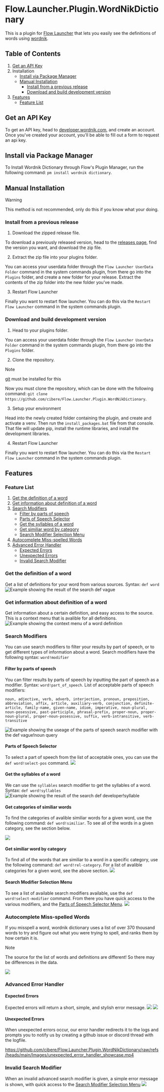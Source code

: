 # Flow.Launcher.Plugin.WordNikDictionary
This is a plugin for [Flow Launcher](https://github.com/Flow-Launcher/Flow.Launcher) that lets you easily see the definitions of words using [wordnik](https://wordnik.com).

## Table of Contents
1. [Get an API Key](#get-an-api-key)
2. Installation
    - [Install via Package Manager](#install-via-package-manager)
    - [Manual Installation](#manual-installation)
        - [Install from a previous release](#install-from-a-previous-release)
        - [Download and build development version](#download-and-build-development-version)
3. [Features](#features)
    - [Feature List](#feature-list)

## Get an API Key
To get an API key, head to [developer.wordnik.com](https://developer.wordnik.com/), and create an account. Once you've created your account, you'll be able to fill out a form to request an api key.

## Install via Package Manager

To Install Wordnik Dictionary through Flow's Plugin Manager, run the following command: `pm install wordnik dictionary`.

## Manual Installation
> [!WARNING]
> This method is not recommended, only do this if you know what your doing.
### Install from a previous release

1. Download the zipped release file.

To download a previously released version, head to the [releases page](https://github.com/cibere/Flow.Launcher.Plugin.WordNikDictionary/releases), find the version you want, and download the zip file.

2. Extract the zip file into your plugins folder.

You can access your userdata folder through the `Flow Launcher UserData Folder` command in the system commands plugin, from there go into the `Plugins` folder, and create a new folder for your release. Extract the contents of the zip folder into the new folder you've made.

3. Restart Flow Launcher

Finally you want to restart flow launcher. You can do this via the `Restart Flow Launcher` command in the system commands plugin.

### Download and build development version

1. Head to your plugins folder.

You can access your userdata folder through the `Flow Launcher UserData Folder` command in the system commands plugin, from there go into the `Plugins` folder.

2. Clone the repository.

> [!NOTE]
> [git](https://git-scm.com/) must be installed for this

Now you must clone the repository, which can be done with the following command: `git clone https://github.com/cibere/Flow.Launcher.Plugin.WordNikDictionary`.

3. Setup your environment

Head into the newly created folder containing the plugin, and create and activate a venv. Then run the `install_packages.bat` file from that console. That file will update pip, install the runtime libraries, and install the development libraries.

4. Restart Flow Launcher

Finally you want to restart flow launcher. You can do this via the `Restart Flow Launcher` command in the system commands plugin.


## Features

### Feature List
1. [Get the definition of a word](#get-the-definition-of-a-word)
2. [Get information about definition of a word](#get-information-about-definition-of-a-word)
3. [Search Modifiers](#search-modifiers)
    - [Filter by parts of speech](#filter-by-parts-of-speech)
    - [Parts of Speech Selector](#parts-of-speech-selector)
    - [Get the syllables of a word](#get-the-syllables-of-a-word)
    - [Get similiar word by category](#get-similiar-word-by-category)
    - [Search Modifier Selection Menu](#search-modifier-selection-menu)
4. [Autocomplete Miss-spelled Words](#autocomplete-miss-spelled-words)
5. [Advanced Error Handler](#advanced-error-handler)
    - [Expected Errors](#expected-errors)
    - [Unexpected Errors](#unexpected-errors)
    - [Invalid Search Modifier](#invalid-search-modifier)

### Get the definition of a word
Get a list of definitions for your word from various sources. Syntax: `def word`
![Example showing the result of the search `def vague`](Images/get_definition_example.png)
### Get information about definition of a word
Get information about a certain definition, and easy access to the source. This is a context menu that is avalible for all definitions.
![Example showing the context menu of a word definition](Images/get_definition_information_example.png)
### Search Modifiers
You can use search modifiers to filter your results by part of speech, or to get different types of information about a word. Search modifiers have the following syntax: `word!modifier`
#### Filter by parts of speech
You can filter results by parts of speech by inputting the part of speech as a modifier.
Syntax: `word!part_of_speech`.
List of acceptable parts of speech modifiers:
```
noun, adjective, verb, adverb, interjection, pronoun, preposition, abbreviation, affix, article, auxiliary-verb, conjunction, definite-article, family-name, given-name, idiom, imperative, noun-plural, noun-posessive, past-participle, phrasal-prefix, proper-noun, proper-noun-plural, proper-noun-posessive, suffix, verb-intransitive, verb-transitive
```
![Example showing the useage of the parts of speech search modifier with the `def vague!noun` query](Images/filter_by_part_of_speech_example.png)
#### Parts of Speech Selector
To select a part of speech from the list of acceptable ones, you can use the `def word!select-pos` command.
![](Images/select_pos_menu_example.png)
#### Get the syllables of a word
We can use the `syllables` search modifier to get the syllables of a word. Syntax: `def word!syllables`
![Example showing the result of the search `def developer!syllable`](Images/get_syllables_example.png)
#### Get categories of similiar words
To find the categories of avalible similiar words for a given word, use the following command: `def word!similiar`. To see all of the words in a given category, see the section below.

![](Images/find_similiar_word_categories_example.png)
#### Get similiar word by category
To find all of the words that are similiar to a word in a specific category, use the following command: `def word!rel-category`. For a list of avalible categories for a given word, see the above section.
![](Images/find_similiar_words_by_category_example.png)
#### Search Modifier Selection Menu
To see a list of available search modifiers available, use the `def word!select-modifier` command. From there you have quick access to the various modifiers, and the [Parts of Speech Selector Menu](#parts-of-speech-selector).
![](Images/select_search_modifier_menu.png)

### Autocomplete Miss-spelled Words
If you misspell a word, wordnik dictionary uses a list of over 370 thousand words to try and figure out what you were trying to spell, and ranks them by how certain it is.
> [!NOTE]
> The source for the list of words and definitions are different! So there may be differences in the data.

![](Images/unknown_word_spellcheck_example.png)

### Advanced Error Handler

#### Expected Errors
Expected errors will return a short, simple, and stylish error message.
![](Images/word_not_found_example.png)
![](Images/invalid_api_key_example.png)
#### Unexpected Errors
When unexpected errors occur, our error handler redirects it to the logs and prompts you to notify us by creating a github issue or discord thread with the logfile.

https://github.com/cibere/Flow.Launcher.Plugin.WordNikDictionary/raw/refs/heads/main/Images/unexpected_error_handler_showcase.mp4

### Invalid Search Modifier
When an invalid advanced search modifier is given, a simple error message is shown, with quick access to the [Search Modifier Selection Menu](#search-modifier-selection-menu)
![](Images/invalid_search_modifier_example.png)